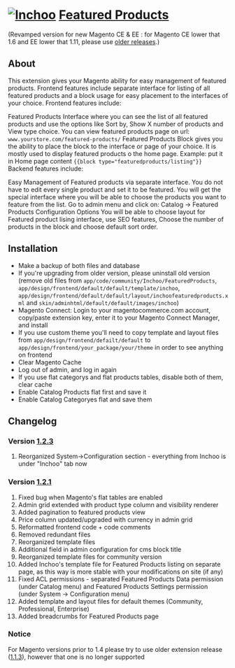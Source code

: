 # [![Inchoo](http://inchoo.net/wp-content/themes/inchoo3/images/logo-inchoo.png)](http://inchoo.net) [Featured Products](http://inchoo.net/ecommerce/magento/featured-products-on-magento-frontpage/)

(Revamped version for new Magento CE & EE : for Magento CE lower that 1.6 and EE lower that 1.11, please use [older releases](https://github.com/buric/Inchoo_FeaturedProducts/branches).)

## About

This extension gives your Magento ability for easy management of featured products. Frontend features include separate interface for listing of all featured products and a block usage for easy placement to the interfaces of your choice. Frontend features include:

Featured Products Interface where you can see the list of all featured products and use the options like Sort by, Show X number of products and View type choice.
You can view featured products page on url: ``www.yourstore.com/featured-products/``
Featured Products Block gives you the ability to place the block to the interface or page of your choice. It is mostly used to display featured products o the home page.
Example: put it in Home page content ``{{block type="featuredproducts/listing"}}``
Backend features include:

Easy Management of Featured products via separate interface. You do not have to edit every single product and set it to be featured. You will get the special interface where you will be able to choose the products you want to feature from the list.
Go to admin menu and click on: Catalog -> Featured Products
Configuration Options You will be able to choose layout for Featured product lising interface, use SEO features, Choose the number of products in the block and choose default sort order.
 
## Installation

- Make a backup of both files and database
- If you're upgrading from older version, please uninstall old version (remove old files from ``app/code/community/Inchoo/FeaturedProducts``, ``app/design/frontend/default/default/template/inchoo``, ``app/design/frontend/default/default/layout/inchoofeaturedproducts.xml`` and ``skin/adminhtml/default/default/images/inchoo``)
- Magento Connect: Login to your magentocommerce.com account, copy/paste extension key, enter it to your Magento Connect Manager, and install
- If you use custom theme you'll need to copy template and layout files from ``app/design/frontend/defailt/default`` to ``app/design/frontend/your_package/your/theme`` in order to see anything on frontend
- Clear Magento Cache
- Log out of admin, and log in again
- If you use flat categorys and flat products tables, disable both of them, clear cache
- Enable Catalog Products flat first and save it
- Enable Catalog Categoryes flat and save them
 
## Changelog

### Version [1.2.3](https://github.com/buric/Inchoo_FeaturedProducts/tree/1.2.3)
 1. Reorganized System->Configuration section - everything from Inchoo is under "Inchoo" tab now
 

### Version [1.2.1](https://github.com/buric/Inchoo_FeaturedProducts/tree/1.2.1)
 1. Fixed bug when Magento's flat tables are enabled
 2. Admin grid extended with product type column and visibility renderer
 3. Added pagination to featured products view
 4. Price column updated/upgraded with currency in admin grid
 5. Reformatted frontend code + code comments
 6. Removed redundant files
 7. Reorganized template files
 8. Additional field in admin configuration for cms block title
 9. Reorganized template files for community version
 10. Added Inchoo's template file for Featured Products listing on separate page, as this way is more stable with your modifications on site (if any)
 11. Fixed ACL permissions - separated Featured Products Data permission (under Catalog menu) and Featured Products Settings permission (under System -> Configuration menu)
 12. Added template and layout files for default themes (Community, Professional, Enterprise)
 13. Added breadcrumbs for Featured Products page
 
### Notice

For Magento versions prior to 1.4 please try to use older extension release ([1.1.3](https://github.com/buric/Inchoo_FeaturedProducts/tree/1.1.3)), however that one is no longer supported
